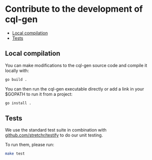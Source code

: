 # Contribute to the development of cql-gen <!-- omit in toc -->

- [Local compilation](#local-compilation)
- [Tests](#tests)

## Local compilation

You can make modifications to the cql-gen source code and compile it locally with:

```bash
go build .
```

You can then run the cql-gen executable directly or add a link in your $GOPATH to run it from a project:

```bash
go install .
```

## Tests

We use the standard test suite in combination with [github.com/stretchr/testify](https://github.com/stretchr/testify) to do our unit testing.

To run them, please run:

```sh
make test
```
